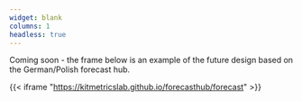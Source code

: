 ```yaml
---
widget: blank
columns: 1
headless: true
---
```

Coming soon - the frame below is an example of the future design based on the German/Polish forecast hub.

{{< iframe "https://kitmetricslab.github.io/forecasthub/forecast" >}}
